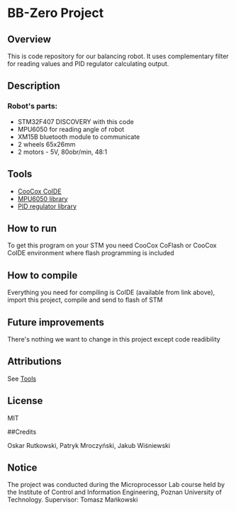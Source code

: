 # BB-Zero Project

## Overview
  This is code repository for our balancing robot. It uses complementary filter for reading values and PID regulator calculating output.  
 
## Description

  ### Robot's parts:
  * STM32F407 DISCOVERY with this code
  * MPU6050 for reading angle of robot 
  * XM15B bluetooth module to communicate
  * 2 wheels 65x26mm
  * 2 motors - 5V, 80obr/min, 48:1

## Tools

  * [CooCox CoIDE](http://www.coocox.org/software/coide.php)
  * [MPU6050 library]()
  * [PID regulator library]()

## How to run

  To get this program on your STM you need CooCox CoFlash or CooCox CoIDE environment where flash programming is included

## How to compile

  Everything you need for compiling is CoIDE (available from link above), import this project, compile and send to flash of STM

## Future improvements

  There's nothing we want to change in this project except code readibility

## Attributions

  See [Tools](#Tools)

## License

  MIT

##Credits

  Oskar Rutkowski, Patryk Mroczyński, Jakub Wiśniewski
  
## Notice

  The project was conducted during the Microprocessor Lab course held by the Institute of Control and Information Engineering, Poznan University of Technology.
  Supervisor: Tomasz Mańkowski
